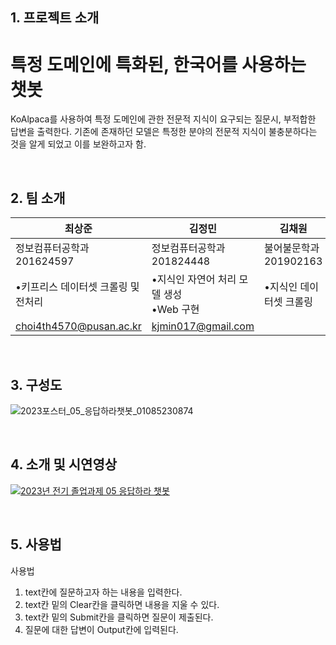 ## 1. 프로젝트 소개
# 특정 도메인에 특화된, 한국어를 사용하는 챗봇
KoAlpaca를 사용하여 특정 도메인에 관한 전문적 지식이 요구되는 질문시, 부적합한 답변을 출력한다.
기존에 존재하던 모델은 특정한 분야의 전문적 지식이 불충분하다는 것을 알게 되었고 이를 보완하고자 함.

<br>

## 2. 팀 소개
|최상준|김정민|김채원|
|------|---|---|
|정보컴퓨터공학과 201624597|정보컴퓨터공학과 201824448|불어불문학과 201902163|
|•키프리스 데이터셋 크롤링 및 전처리|•지식인 자연어 처리 모델 생성<br>•Web 구현|•지식인 데이터셋 크롤링|
|choi4th4570@pusan.ac.kr|kjmin017@gmail.com||

<br>

## 3. 구성도
![2023포스터_05_응답하라챗봇_01085230874](https://github.com/pnucse-capstone/capstone-2023-1-05/assets/56316503/a01e4655-029a-4d18-a471-325cbb26ac4d)

<br>

## 4. 소개 및 시연영상
[![2023년 전기 졸업과제 05 응답하라 챗봇](http://img.youtube.com/vi/4sXLycFSg6g/0.jpg)](https://www.youtube.com/watch?v=4sXLycFSg6g)


<br>

## 5. 사용법
사용법<br> 
1. text칸에 질문하고자 하는 내용을 입력한다.
2. text칸 밑의 Clear칸을 클릭하면 내용을 지울 수 있다.
3. text칸 밑의 Submit칸을 클릭하면 질문이 제출된다.
4. 질문에 대한 답변이 Output칸에 입력된다.
